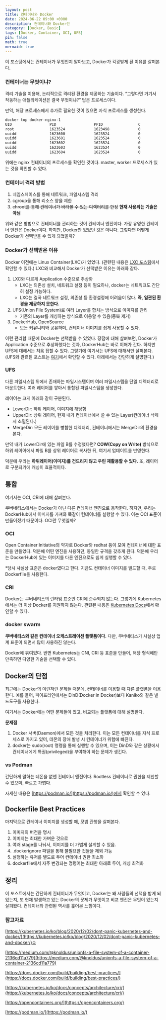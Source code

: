 ```yaml
---
layout: post
title: 컨테이너와 Docker
date: 2024-06-22 09:00 +0900 
description: 컨테이너와 Docker란
category: [Docker, Basic] 
tags: [Docker, Container, OCI, UFS] 
pin: false
math: true
mermaid: true
---
```

이 포스팅에서는 컨테이너가 무엇인지 알아보고, Docker가 각광받게 된 이유를 살펴본다.
<!--more-->


### 컨테이너는 무엇이냐?


격리 기술을 이용해, 논리적으로 격리된 환경을 제공하는 기술이다. “그렇다면 거기서 작동하는 애플리케이션은 결국 무엇이냐?” 답은 프로세스이다.


만약, 해당 프로세스에서 추가로 필요한 것이 있으면 자식 프로세스를 생성한다.


```bash
docker top docker-nginx-1
UID                 PID                 PPID                C                   STIME               TTY                 TIME                CMD
root                1623524             1623498             0                   03:40               ?                   00:00:00            nginx: master process nginx -g daemon off;
uuidd               1623600             1623524             0                   03:40               ?                   00:00:00            nginx: worker process
uuidd               1623601             1623524             0                   03:40               ?                   00:00:00            nginx: worker process
uuidd               1623602             1623524             0                   03:40               ?                   00:00:00            nginx: worker process
uuidd               1623603             1623524             0                   03:40               ?                   00:00:00            nginx: worker process
uuidd               1623604             1623524             0                   03:40               ?                   00:00:00            nginx: worker process
```


위에는 nginx 컨테이너의 프로세스를 확인한 것이다. master, worker 프로세스가 있는 것을 확인할 수 있다.


### 컨테이너 격리 방법

1. 네임스페이스를 통해 네트워크, 파일시스템 격리
2. cgroup을 통해 리소스 양을 제한
3. ~~chroot를 통해 컨테이너가 바라볼 수 있는 디렉터리를 한정~~ **현재 사용되는 기술은 아님**

위와 같은 방법으로 컨테이너를 관리하는 것이 컨테이너 엔진이다. 가장 유명한 컨테이너 엔진은 Docker이다. 하지만, Docker만 있었던 것은 아니다. 그렇다면 어떻게 Docker가 선택받을 수 있게 되었을까?


### Docker가 선택받은 이유


Docker 이전에는 Linux Container(LXC)가 있었다. (관련된 내용은 [LXC 포스팅](https://www.handongbee.com/posts/LXC(Linux-Container)/)에서 확인할 수 있다.) LXC와 비교해서 Docker가 선택받은 이유는 아래와 같다.

1. LXC와 다르게 Application 수준으로 추상화
	- LXC는 의존성 설치, 네트워크 설정 등이 필요하나, docker는 네트워크도 간단히 설정 가능하다.
	- LXC는 결국 네트워크 설정, 의존성 등 환경설정에 어려움이 많다. **즉, 일관된 환경을 제공하지 못한다.**
2. UFS(Union File System)로 여러 Layer를 합치는 방식으로 이미지를 관리
	- 기존의 Layer를 캐싱하는 방식으로 이용할 수 있음(중복 제거)
3. DockerHub, OpenSource
	- 모든 커뮤니티와 공유하며, 컨테이너 이미지를 쉽게 사용할 수 있다.

이런 편리함 때문에 Docker는 선택받을 수 있었다.  장점에 대해 살펴보면, Docker가 Application 수준으로 추상화했다는 것과, DockerHub는 바로 이해가 간다. 하지만 UFS에 대해서는 처음 접할 수 있다. 그렇기에 여기서는 UFS에 대해서만 살펴본다. (UFS와 관련된 포스트는 [여기](https://www.handongbee.com/posts/Docker-Storage/)에서 확인할 수 있다. 아래에서는 간단하게 설명한다.)


### UFS


다른 파일시스템 위에서 존재하는 파일시스템이며 여러 파일시스템을 단일 디렉터리로 마운트한다. 여러 레이어를 쌓아서 통합된 파일시스템을 생성한다. 


레이어는 크게 아래와 같이 구분된다.

- LowerDir: 하위 레이어, 이미지에 해당함
- UpperDir: 상위 레이어, 현재 내가 컨테이너에서 쓸 수 있는 Layer(컨테이너 삭제 시 소멸된다.)
- MergeDir: 모든 레이어를 병합한 디렉터리, 컨테이너에서는 MergeDir의 환경을 본다.

만약 내가 LowerDir에 있는 파일 B를 수정했다면? **COW(Copy on Write)** 방식으로 하위 레이어에서 파일 B를 상위 레이어로 복사한 뒤, 여기서 업데이트를 반영한다.


덕분에 우리는 **하위레이어(이미지)를 건드리지 않고 우린 재활용할 수 있다.** 또, 레이어로 구분되기에 캐싱이 효율적이다.


## 통합


여기서는 OCI, CRI에 대해 살펴본다. 


쿠버네티스에서는 Docker가 아닌 다른 컨테이너 엔진으로 동작한다. 하지만, 우리는 DockerHub에서 이미지를 가져와 똑같이 컨테이너를 실행할 수 있다. 이는 OCI 표준이 만들어졌기 때문이다. OCI란 무엇일까?


### OCI


Open Container Initiative의 약자로 Docker와 redhat 등이 모여 컨테이너에 대한 표준을 만들었다. 덕분에 어떤 엔진을 사용하던, 동일한 규격을 갖추게 된다. 덕분에 우리는 DockerHub에 있는 이미지를 다른 엔진으로도 쉽게 실행할 수 있다. 


*당시 사실상 표준은 docker였다고 한다. 지금도 컨테이너 이미지를 빌드할 때, 주로 Dockerfile을 사용한다.


### CRI


Docker는 쿠버네티스의 런타임 표준인 CRI에 준수되지 않는다. 그렇기에 Kubernetes에서는 더 이상 Docker를 지원하지 않는다. 관련된 내용은 [Kubernetes Docs](https://kubernetes.io/ko/blog/2020/12/02/dont-panic-kubernetes-and-docker/)에서 확인할 수 있다.


### docker swarm


**쿠버네티스와 같은 컨테이너 오케스트레이션 플랫폼이다.** 다만, 쿠버네티스가 사실상 업계 표준이 되면서 많이 사용하진 않는다.


Docker에 묶여있다. 반면 Kubernetes는 CNI, CRI 등 표준을 만들어, 해당 형식에만 만족하면 다양한 기술을 선택할 수 있다.


## Docker의 단점


최근에는 Docker의 이런저런 문제들 때문에, 컨테이너를 이용할 때 다른 플랫폼을 이용한다. 예를 들어, 파이프라인에서는 DinD(Docker in Docker)보다 Kaniko와 같은 빌드도구를 사용한다.


여기서는 Docker에는 어떤 문제들이 있고, 비교되는 플랫폼에 대해 설명한다.


**문제점**

1. Docker 서버(Daemon)에서 모든 것을 처리한다. 이는 모든 컨테이너를 자식 프로세스로 가지고 있어, 데몬의 장애 발생 시 컨테이너가 위험에 빠진다.
2. docker는 sudo(root) 명령을 통해 실행할 수 있으며, 이는 DinD와 같은 상황에서 컨테이너에게 특권(privileged)을 부여해야 하는 문제가 생긴다.

### vs Podman 


간단하게 말하는 데몬을 없앤 컨테이너 엔진이다. Rootless 컨테이너로 권한을 제한할 수 있으며, 빠르고 가볍다.


자세한 내용은 [https://podman.io/](https://podman.io/)에서 확인할 수 있다.


## Dockerfile Best Practices


마지막으로 컨테이너 이미지를 생성할 때, 모범 관행을 살펴본다.

1. 이미지의 버전을 명시
2. 이미지는 최대한 가벼운 것으로
3. 여러 stage를 나눠서, 이미지를 더 가볍게 설계할 수 있음.
4. .dockerignore 파일을 통해 불필요한 것들을 제외 가능
5. 실행하는 유저를 별도로 두어 컨테이너 권한 최소화
6. dockerfile에서 자주 변경되는 명령어는 최대한 아래로 두어, 캐싱 최적화

## 정리


이 포스트에서는 간단하게 컨테이너가 무엇이고, Docker는 왜 사람들의 선택을 받게 되었는지, 또 현재 발생하고 있는 Docker의 문제가 무엇이고 비교 엔진은 무엇이 있는지 살펴봤다. 컨테이너와 관련된 역사를 훑어본 느낌이다. 


### 참고자료


[https://kubernetes.io/ko/blog/2020/12/02/dont-panic-kubernetes-and-docker/](https://kubernetes.io/ko/blog/2020/12/02/dont-panic-kubernetes-and-docker/)ㅁ


[https://medium.com/@knoldus/unionfs-a-file-system-of-a-container-2136cd11a779](https://medium.com/@knoldus/unionfs-a-file-system-of-a-container-2136cd11a779)


[https://docs.docker.com/build/building/best-practices/](https://docs.docker.com/build/building/best-practices/)


[https://kubernetes.io/ko/docs/concepts/architecture/cri/](https://kubernetes.io/ko/docs/concepts/architecture/cri/)


[https://opencontainers.org/](https://opencontainers.org/)


[https://podman.io/](https://podman.io/)

